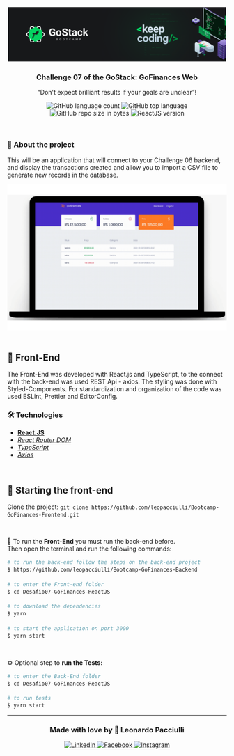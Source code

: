 <div align="center">
  <img alt="GoStack" src="./src/assets/gostack.png" width="500px" />
</div>

<h3 align="center">
  Challenge 07 of the GoStack: GoFinances Web
</h3>

<p align="center">“Don't expect brilliant results if your goals are unclear”!</blockquote>

<p align="center">
  <img alt="GitHub language count" src="https://img.shields.io/github/languages/count/leopacciulli/Bootcamp-GoFinances-Frontend?color=yellow">

  <img alt="GitHub top language" src="https://img.shields.io/github/languages/top/leopacciulli/Bootcamp-GoFinances-Frontend?color=yellow">

  <img alt="GitHub repo size in bytes" src="https://img.shields.io/github/repo-size/leopacciulli/Bootcamp-GoFinances-Frontend?color=yellow">

  <img alt="ReactJS version" src="https://img.shields.io/badge/React.JS-v16.13.1-60dafb?style=flat&logoColor=60dafb&logo=react">
</p>

<br>

### 📝 About the project
This will be an application that will connect to your Challenge 06 backend, and display the transactions created and allow you to import a CSV file to generate new records in the database.

<div align="center">
  <img src="./src/assets/gofinances.gif" width="550px" />
</div>

<br>

## 🤖 Front-End
The Front-End was developed with React.js and TypeScript, to the connect with the back-end was used REST Api - axios. The styling was done with Styled-Components. For standardization and organization of the code was used ESLint, Prettier and EditorConfig.

### 🛠 Technologies
- **[React.JS](https://reactjs.org/)**
- *[React Router DOM](https://reacttraining.com/react-router/web/guides/quick-start)*
- *[TypeScript](https://www.typescriptlang.org/)*
- *[Axios](https://github.com/axios/axios)*

<br>

## 🏁 Starting the front-end
Clone the project: `git clone https://github.com/leopacciulli/Bootcamp-GoFinances-Frontend.git`

<br>

🤖 To run the **Front-End** you must run the back-end before.
<br>Then open the terminal and run the following commands:

````zsh
# to run the back-end follow the steps on the back-end project
$ https://github.com/leopacciulli/Bootcamp-GoFinances-Backend

# to enter the Front-end folder
$ cd Desafio07-GoFinances-ReactJS

# to download the dependencies
$ yarn

# to start the application on port 3000
$ yarn start
````

<br>

⚙️ Optional step to **run the Tests:**

````zsh
# to enter the Back-End folder
$ cd Desafio07-GoFinances-ReactJS

# to run tests
$ yarn start
````

---

<h3 align="center">
  Made with love by 💙 Leonardo Pacciulli
</h3>

<p align="center">
  <a href="https://www.linkedin.com/in/leonardo-pacciulli">
    <img alt="LinkedIn" src="https://img.shields.io/badge/LinkedIn-/in/leonardopacciulli-0e76a8?style=flat&logoColor=white&logo=linkedin">
  </a>
  <a href="https://www.facebook.com/paculli">
    <img alt="Facebook" src="https://img.shields.io/badge/Facebook-/LeonardoPacciulli-1778F2?style=flat&logoColor=white&logo=facebook">
  </a>
  <a href="https://www.instagram.com/leopacciulli/">
    <img alt="Instagram" src="https://img.shields.io/badge/Instagram-@leopacciulli-833AB4?style=flat&logoColor=white&logo=instagram">
  </a>
</p>
